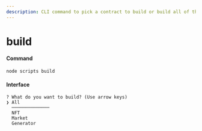 ```yaml
---
description: CLI command to pick a contract to build or build all of them.
---
```


# build

#### Command

```text
node scripts build
```

#### Interface

```text
? What do you want to build? (Use arrow keys)
❯ All 
  ──────────────
  NFT 
  Market 
  Generator 
```

